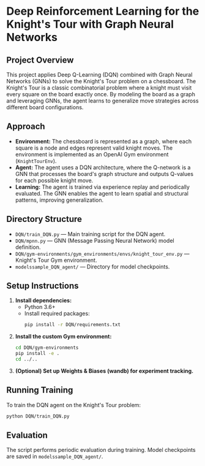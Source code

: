 # Deep Reinforcement Learning for the Knight's Tour with Graph Neural Networks

## Project Overview
This project applies Deep Q-Learning (DQN) combined with Graph Neural Networks (GNNs) to solve the Knight's Tour problem on a chessboard. The Knight's Tour is a classic combinatorial problem where a knight must visit every square on the board exactly once. By modeling the board as a graph and leveraging GNNs, the agent learns to generalize move strategies across different board configurations.

## Approach
- **Environment:** The chessboard is represented as a graph, where each square is a node and edges represent valid knight moves. The environment is implemented as an OpenAI Gym environment (`KnightTourEnv`).
- **Agent:** The agent uses a DQN architecture, where the Q-network is a GNN that processes the board's graph structure and outputs Q-values for each possible knight move.
- **Learning:** The agent is trained via experience replay and periodically evaluated. The GNN enables the agent to learn spatial and structural patterns, improving generalization.

## Directory Structure
- `DQN/train_DQN.py` — Main training script for the DQN agent.
- `DQN/mpnn.py` — GNN (Message Passing Neural Network) model definition.
- `DQN/gym-environments/gym_environments/envs/knight_tour_env.py` — Knight's Tour Gym environment.
- `modelssample_DQN_agent/` — Directory for model checkpoints.

## Setup Instructions
1. **Install dependencies:**
   - Python 3.6+
   - Install required packages:
     ```bash
     pip install -r DQN/requirements.txt
     ```
2. **Install the custom Gym environment:**
   ```bash
   cd DQN/gym-environments
   pip install -e .
   cd ../..
   ```
3. **(Optional) Set up Weights & Biases (wandb) for experiment tracking.**

## Running Training
To train the DQN agent on the Knight's Tour problem:
```bash
python DQN/train_DQN.py
```

## Evaluation
The script performs periodic evaluation during training. Model checkpoints are saved in `modelssample_DQN_agent/`.

